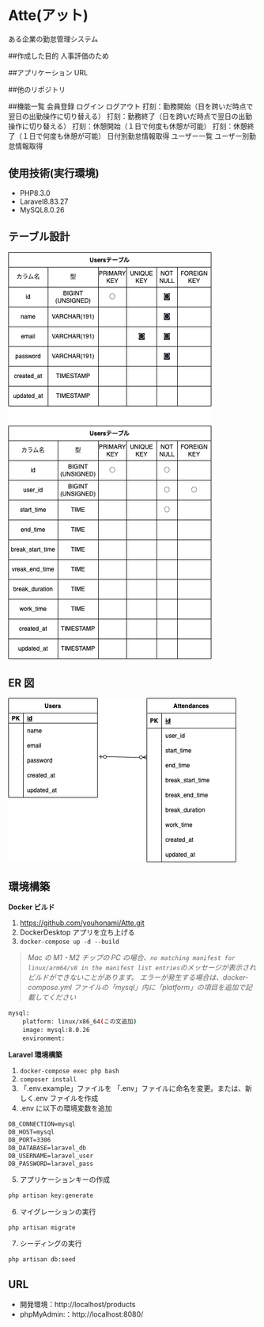 # Atte(アット)

ある企業の勤怠管理システム

##作成した目的
人事評価のため

##アプリケーション URL

##他のリポジトリ

##機能一覧
会員登録
ログイン
ログアウト
打刻：勤務開始（日を跨いだ時点で翌日の出勤操作に切り替える）
打刻：勤務終了（日を跨いだ時点で翌日の出勤操作に切り替える）
打刻：休憩開始（１日で何度も休憩が可能）
打刻：休憩終了（１日で何度も休憩が可能）
日付別勤怠情報取得
ユーザー一覧
ユーザー別勤怠情報取得

## 使用技術(実行環境)

- PHP8.3.0
- Laravel8.83.27
- MySQL8.0.26

## テーブル設計

![テーブル](table.drawio.png)

## ER 図

![ER図](er.drawio.png)

## 環境構築

**Docker ビルド**

1. https://github.com/youhonami/Atte.git
2. DockerDesktop アプリを立ち上げる
3. `docker-compose up -d --build`

> _Mac の M1・M2 チップの PC の場合、`no matching manifest for linux/arm64/v8 in the manifest list entries`のメッセージが表示されビルドができないことがあります。
> エラーが発生する場合は、docker-compose.yml ファイルの「mysql」内に「platform」の項目を追加で記載してください_

```bash
mysql:
    platform: linux/x86_64(この文追加)
    image: mysql:8.0.26
    environment:
```

**Laravel 環境構築**

1. `docker-compose exec php bash`
2. `composer install`
3. 「.env.example」ファイルを 「.env」ファイルに命名を変更。または、新しく.env ファイルを作成
4. .env に以下の環境変数を追加

```text
DB_CONNECTION=mysql
DB_HOST=mysql
DB_PORT=3306
DB_DATABASE=laravel_db
DB_USERNAME=laravel_user
DB_PASSWORD=laravel_pass
```

5. アプリケーションキーの作成

```bash
php artisan key:generate
```

6. マイグレーションの実行

```bash
php artisan migrate
```

7. シーディングの実行

```bash
php artisan db:seed
```

## URL

- 開発環境：http://localhost/products
- phpMyAdmin:：http://localhost:8080/
